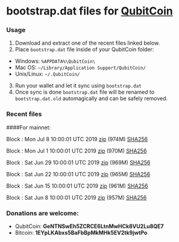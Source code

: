 # bootstrap.dat files for [QubitCoin](https://qubitcoin.cc/)

### Usage

1. Download and extract one of the recent files linked below.
2. Place `bootstrap.dat` file inside of your QubitCoin folder:
 - Windows: `%APPDATA%\QubitCoin\`
 - Mac OS: `~/Library/Application Support/QubitCoin/`
 - Unix/Linux: `~/.QubitCoin/`
3. Run your wallet and let it sync using `bootstrap.dat`
4. Once sync is done `bootstrap.dat` file will be renamed to `bootstrap.dat.old` automagically and can be safely removed.

### Recent files

####For mainnet:

Block : Mon Jul  8 10:00:01 UTC 2019 [zip](https://this-is-my.life/q8nra/bootstrap.dat.20190708.zip) (974M) [SHA256](https://this-is-my.life/12JzFi/sha256.txt)

Block : Mon Jul  1 10:00:01 UTC 2019 [zip](https://this-is-my.life/qcOLh/bootstrap.dat.20190701.zip) (970M) [SHA256](https://this-is-my.life/4eeWd/sha256.txt)

Block : Sat Jun 29 10:00:01 UTC 2019 [zip](https://this-is-my.life/tuLZT/bootstrap.dat.20190629.zip) (969M) [SHA256](https://this-is-my.life/uvk25/sha256.txt)

Block : Sat Jun 22 10:00:01 UTC 2019 [zip](https://this-is-my.life/XJlao/bootstrap.dat.20190622.zip) (965M) [SHA256](https://this-is-my.life/Z4oe/sha256.txt)

Block : Sat Jun 15 10:00:01 UTC 2019 [zip](https://this-is-my.life/QIovW/bootstrap.dat.20190615.zip) (961M) [SHA256](https://this-is-my.life/YY8tl/sha256.txt)

Block : Sat Jun  8 10:00:01 UTC 2019 [zip](https://this-is-my.life/V7Lrm/bootstrap.dat.20190608.zip) (957M) [SHA256](https://this-is-my.life/P0zTd/sha256.txt)

### Donations are welcome:

- QubitCoin: **GeNTNSwEh5ZCRCE6LtnMwHCk8VU2Lu8QE7**
- Bitcoin: **1EYpLKAbxs5BaFbBpMkMHk5EV2tk9jwtPo**
